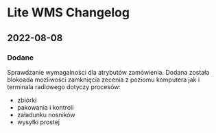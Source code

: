 # Lite WMS Changelog

## 2022-08-08
### Dodane
Sprawdzanie wymagalności dla atrybutów zamówienia. Dodana została blokoada mozliwości zamknięcia zecenia z poziomu komputera jak i terminala radiowego dotyczy procesów:
- zbiórki
- pakowania i kontroli 
- załadunku nosników
- wysyłki prostej
